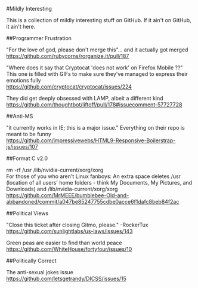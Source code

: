 #Mildly Interesting

This is a collection of mildly interesting stuff on GitHub. If it ain't on GitHub, it ain't here.

##Programmer Frustration

"For the love of god, please don't merge this"... and it actually got merged  
https://github.com/rubycorns/rorganize.it/pull/187

"Where does it say that Cryptocat 'does not work' on Firefox Mobile ??"
This one is filled with GIFs to make sure they've managed to express their emotions fully  
https://github.com/cryptocat/cryptocat/issues/224

They did get deeply obsessed with LAMP, albeit a different kind  
https://github.com/thoughtbot/liftoff/pull/178#issuecomment-57727728

##Anti-MS

"it currently works in IE; this is a major issue."
Everything on their repo is meant to be funny  
https://github.com/impressivewebs/HTML9-Responsive-Boilerstrap-js/issues/107

##Format C v2.0

rm -rf /usr /lib/nvidia-current/xorg/xorg  
For those of you who aren't Linux fanboys: An extra space deletes /usr (location of all users' home folders - think My Documents, My Pictures, and Downloads) and /lib/nvidia-current/xorg/xorg  
https://github.com/MrMEEE/bumblebee-Old-and-abbandoned/commit/a047be85247755cdbe0acce6f1dafc8beb84f2ac

##Political Views

"Close this ticket after closing Gitmo, please." -RockerTux  
https://github.com/sunlightlabs/us-laws/issues/143


Green peas are easier to find than world peace  
https://github.com/WhiteHouse/fortyfour/issues/10

##Politically Correct

The anti-sexual jokes issue
https://github.com/letsgetrandy/DICSS/issues/15
